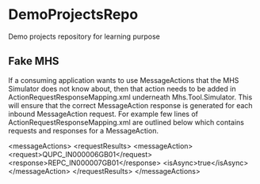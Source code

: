 # DemoProjectsRepo
Demo projects repository for learning purpose
## Fake MHS

If a consuming application wants to use MessageActions that the MHS Simulator does not know about, then that action needs to be added in ActionRequestResponseMapping.xml underneath Mhs.Tool.Simulator. This will ensure that the correct MessageAction response is generated for each inbound MessageAction request. For example few lines of ActionRequestResponseMapping.xml are outlined below which contains requests and responses for a MessageAction.

&lt;messageActions&gt; 
 &lt;requestResults&gt;
  &lt;messageAction&gt;
   &lt;request&gt;QUPC_IN000006GB01&lt;/request&gt;
   &lt;response>REPC_IN000007GB01&lt;/response&gt;
   &lt;isAsync>true&lt;/isAsync&gt;
  &lt;/messageAction&gt;
 &lt;/requestResults&gt;
&lt;/messageActions&gt;
